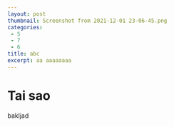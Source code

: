 ```yaml
---
layout: post
thumbnail: Screenshot from 2021-12-01 23-06-45.png
categories: 
 - 5
 - 7
 - 6
title: abc
excerpt: aa aaaaaaaa
---
```

# Tai sao
bakljad 